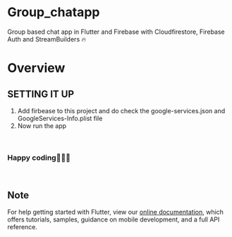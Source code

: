 # Group_chatapp
Group based chat app in Flutter and Firebase with Cloudfirestore, Firebase Auth and StreamBuilders 🔥

# Overview

 
 ## SETTING IT UP
 1. Add firbease to this project and do check the google-services.json and GoogleServices-Info.plist file
 2. Now run the app 
 
 


<br>
 


<h3>Happy coding👨🏻‍💻</h3>
 
<br>

## Note

For help getting started with Flutter, view our
[online documentation](https://flutter.dev/docs), which offers tutorials,
samples, guidance on mobile development, and a full API reference.
